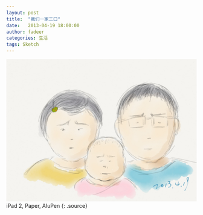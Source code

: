 ```yaml
---
layout: post
title:  "我们一家三口"
date:   2013-04-19 18:00:00
author: fadeer
categories: 生活
tags: Sketch
---
```


![](/images/paint-three.jpg)
iPad 2, Paper, AluPen
{: .source}
